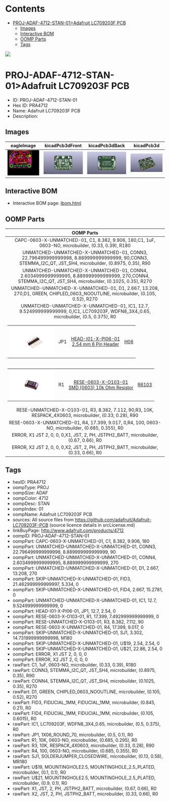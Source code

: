 



Contents
========

* [PROJ-ADAF-4712-STAN-01>Adafruit LC709203F PCB](#proj-adaf-4712-stan-01adafruit-lc709203f-pcb)
	* [Images](#images)
	* [Interactive BOM](#interactive-bom)
	* [OOMP Parts](#oomp-parts)
	* [Tags](#tags)
  
![][im]
# PROJ-ADAF-4712-STAN-01>Adafruit LC709203F PCB

- ID: PROJ-ADAF-4712-STAN-01
- Hex ID: PRA4712
- Name: Adafruit LC709203F PCB
- Description: 

## Images
  
  

|eagleImage|kicadPcb3dFront|kicadPcb3dBack|kicadPcb3d|
| :---: | :---: | :---: | :---: |
|[![eagleImage](eagleImage_140.png)](eagleImage_600.png)|[![kicadPcb3dFront](kicadPcb3dFront_140.png)](kicadPcb3dFront_600.png)|[![kicadPcb3dBack](kicadPcb3dBack_140.png)](kicadPcb3dBack_600.png)|[![kicadPcb3d](kicadPcb3d_140.png)](kicadPcb3d_600.png)|

## Interactive BOM

- Interactive BOM page: [ibom.html](kicad/bom/ibom.html)

## OOMP Parts
  

|OOMP Parts|
| :---: |
|CAPC-0603-X-UNMATCHED-01, C1, 8.382, 9.906, 180,C1, 1uF, 0603-NO, microbuilder, (0.33, 0.39), R180|
|UNMATCHED-UNMATCHED-X-UNMATCHED-01, CONN3, 22.796499999999998, 8.889999999999999, 90,CONN3, STEMMA_I2C_QT, JST_SH4, microbuilder, (0.8975, 0.35), R90|
|UNMATCHED-UNMATCHED-X-UNMATCHED-01, CONN4, 2.6034999999999995, 8.889999999999999, 270,CONN4, STEMMA_I2C_QT, JST_SH4, microbuilder, (0.1025, 0.35), R270|
|UNMATCHED-UNMATCHED-X-UNMATCHED-01, D1, 2.667, 13.208, 270,D1, GREEN, CHIPLED_0603_NOOUTLINE, microbuilder, (0.105, 0.52), R270|
|UNMATCHED-UNMATCHED-X-UNMATCHED-01, IC1, 12.7, 9.524999999999999, 0,IC1, LC709203F, WDFN8_3X4_0.65, microbuilder, (0.5, 0.375), R0|
|<table><tr><td>![HEAD-I01-X-PI06-01](https://raw.githubusercontent.com/oomlout/oomlout_OOMP_parts/main/HEAD-I01-X-PI06-01/image_140.jpg)</td><td> JP1</td><td>[HEAD-I01-X-PI06-01<br>2.54 mm 6 Pin Header](https://github.com/oomlout/oomlout_OOMP_parts/tree/main/HEAD-I01-X-PI06-01/)</td><td>[H06](https://github.com/oomlout/oomlout_OOMP_parts/tree/main/HEAD-I01-X-PI06-01/)</td></tr></table>|
|<table><tr><td>![RESE-0603-X-O103-01](https://raw.githubusercontent.com/oomlout/oomlout_OOMP_parts/main/RESE-0603-X-O103-01/image_140.jpg)</td><td> R1</td><td>[RESE-0603-X-O103-01<br>SMD (0603) 10k Ohm Resistor](https://github.com/oomlout/oomlout_OOMP_parts/tree/main/RESE-0603-X-O103-01/)</td><td>[R6103](https://github.com/oomlout/oomlout_OOMP_parts/tree/main/RESE-0603-X-O103-01/)</td></tr></table>|
|RESE-UNMATCHED-X-O103-01, R3, 8.382, 7.112, 90,R3, 10K, RESPACK_4X0603, microbuilder, (0.33, 0.28), R90|
|RESE-0603-X-UNMATCHED-01, R4, 17.399, 9.017, 0,R4, 100, 0603-NO, microbuilder, (0.685, 0.355), R0|
|ERROR, X1 JST 2, 0, 0, 0,X1, JST, 2, PH, JSTPH2_BATT, microbuilder, (0.67, 0.66), R0|
|ERROR, X2 JST 2, 0, 0, 0,X2, JST, 2, PH, JSTPH2_BATT, microbuilder, (0.33, 0.66), R0|

## Tags

- hexID: PRA4712
- oompType: PROJ
- oompSize: ADAF
- oompColor: 4712
- oompDesc: STAN
- oompIndex: 01
- oompName: Adafruit LC709203F PCB
- sources: All source files from https://github.com/adafruit/Adafruit-LC709203F-PCB (source licence details in srcLicense.md)
- linkBuyPage: http://www.adafruit.com/products/4712
- oompID: PROJ-ADAF-4712-STAN-01
- oompPart: CAPC-0603-X-UNMATCHED-01, C1, 8.382, 9.906, 180
- oompPart: UNMATCHED-UNMATCHED-X-UNMATCHED-01, CONN3, 22.796499999999998, 8.889999999999999, 90
- oompPart: UNMATCHED-UNMATCHED-X-UNMATCHED-01, CONN4, 2.6034999999999995, 8.889999999999999, 270
- oompPart: UNMATCHED-UNMATCHED-X-UNMATCHED-01, D1, 2.667, 13.208, 270
- oompPart: SKIP-UNMATCHED-X-UNMATCHED-01, FID3, 21.462999999999997, 5.334, 0
- oompPart: SKIP-UNMATCHED-X-UNMATCHED-01, FID4, 2.667, 15.2781, 0
- oompPart: UNMATCHED-UNMATCHED-X-UNMATCHED-01, IC1, 12.7, 9.524999999999999, 0
- oompPart: HEAD-I01-X-PI06-01, JP1, 12.7, 2.54, 0
- oompPart: RESE-0603-X-O103-01, R1, 17.399, 7.492999999999999, 0
- oompPart: RESE-UNMATCHED-X-O103-01, R3, 8.382, 7.112, 90
- oompPart: RESE-0603-X-UNMATCHED-01, R4, 17.399, 9.017, 0
- oompPart: SKIP-UNMATCHED-X-UNMATCHED-01, SJ1, 3.302, 14.731999999999998, M180
- oompPart: SKIP-UNMATCHED-X-UNMATCHED-01, U$19, 2.54, 2.54, 0
- oompPart: SKIP-UNMATCHED-X-UNMATCHED-01, U$21, 22.86, 2.54, 0
- oompPart: ERROR, X1 JST 2, 0, 0, 0
- oompPart: ERROR, X2 JST 2, 0, 0, 0
- rawPart: C1, 1uF, 0603-NO, microbuilder, (0.33, 0.39), R180
- rawPart: CONN3, STEMMA_I2C_QT, JST_SH4, microbuilder, (0.8975, 0.35), R90
- rawPart: CONN4, STEMMA_I2C_QT, JST_SH4, microbuilder, (0.1025, 0.35), R270
- rawPart: D1, GREEN, CHIPLED_0603_NOOUTLINE, microbuilder, (0.105, 0.52), R270
- rawPart: FID3, FIDUCIAL_1MM, FIDUCIAL_1MM, microbuilder, (0.845, 0.21), R0
- rawPart: FID4, FIDUCIAL_1MM, FIDUCIAL_1MM, microbuilder, (0.105, 0.6015), R0
- rawPart: IC1, LC709203F, WDFN8_3X4_0.65, microbuilder, (0.5, 0.375), R0
- rawPart: JP1, 1X06_ROUND_70, microbuilder, (0.5, 0.1), R0
- rawPart: R1, 10K, 0603-NO, microbuilder, (0.685, 0.295), R0
- rawPart: R3, 10K, RESPACK_4X0603, microbuilder, (0.33, 0.28), R90
- rawPart: R4, 100, 0603-NO, microbuilder, (0.685, 0.355), R0
- rawPart: SJ1, SOLDERJUMPER_CLOSEDWIRE, microbuilder, (0.13, 0.58), MR180
- rawPart: U$19, MOUNTINGHOLE2.5, MOUNTINGHOLE_2.5_PLATED, microbuilder, (0.1, 0.1), R0
- rawPart: U$21, MOUNTINGHOLE2.5, MOUNTINGHOLE_2.5_PLATED, microbuilder, (0.9, 0.1), R0
- rawPart: X1, JST, 2, PH, JSTPH2_BATT, microbuilder, (0.67, 0.66), R0
- rawPart: X2, JST, 2, PH, JSTPH2_BATT, microbuilder, (0.33, 0.66), R0



[im]: kicadPcb3d_450.png
